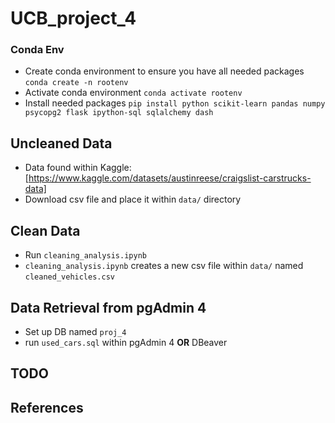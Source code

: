 # UCB_project_4


### Conda Env 
+ Create conda environment to ensure you have all needed packages
`conda create -n rootenv`
+ Activate conda environment
`conda activate rootenv`
+ Install needed packages
`pip install python scikit-learn pandas numpy psycopg2 flask ipython-sql sqlalchemy dash`

## Uncleaned Data
+ Data found within Kaggle: [https://www.kaggle.com/datasets/austinreese/craigslist-carstrucks-data]
+ Download csv file and place it within `data/` directory

## Clean Data
+ Run `cleaning_analysis.ipynb`
+ `cleaning_analysis.ipynb` creates a new csv file within `data/` named `cleaned_vehicles.csv`

## Data Retrieval from pgAdmin 4
+ Set up DB named `proj_4`
+ run `used_cars.sql` within pgAdmin 4 **OR** DBeaver

## TODO

## References
